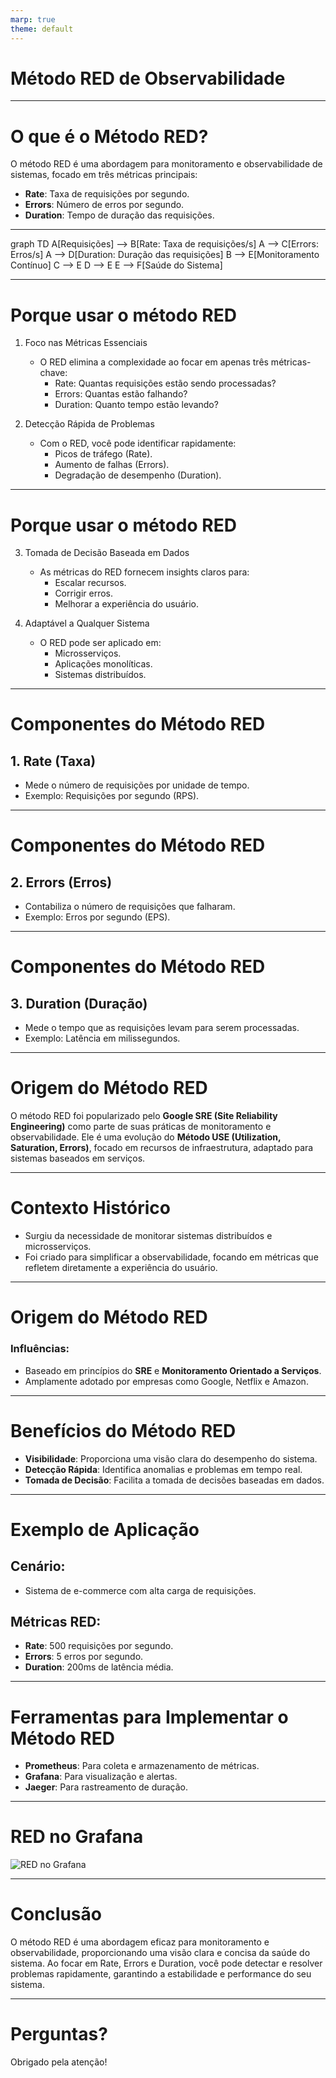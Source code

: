 ```yaml
---
marp: true
theme: default
---
```



# Método RED de Observabilidade

---

# O que é o Método RED?

O método RED é uma abordagem para monitoramento e observabilidade de sistemas, focado em três métricas principais:

- **Rate**: Taxa de requisições por segundo.
- **Errors**: Número de erros por segundo.
- **Duration**: Tempo de duração das requisições.

---

<script type="module">
  import mermaid from 'https://cdn.jsdelivr.net/npm/mermaid@10/dist/mermaid.esm.min.mjs';
  mermaid.initialize({ startOnLoad: true });
</script>

<div class="mermaid">
graph TD
    A[Requisições] --> B[Rate: Taxa de requisições/s]
    A --> C[Errors: Erros/s]
    A --> D[Duration: Duração das requisições]
    B --> E[Monitoramento Contínuo]
    C --> E
    D --> E
    E --> F[Saúde do Sistema]
</div>

---

# Porque usar o método RED

1. Foco nas Métricas Essenciais
    - O RED elimina a complexidade ao focar em apenas três métricas-chave:
        - Rate: Quantas requisições estão sendo processadas?
        - Errors: Quantas estão falhando?
        - Duration: Quanto tempo estão levando?

2. Detecção Rápida de Problemas
    - Com o RED, você pode identificar rapidamente:
        - Picos de tráfego (Rate).
        - Aumento de falhas (Errors).
        - Degradação de desempenho (Duration).
---

# Porque usar o método RED

3. Tomada de Decisão Baseada em Dados
    - As métricas do RED fornecem insights claros para:
        - Escalar recursos.
        - Corrigir erros.
        - Melhorar a experiência do usuário.

4. Adaptável a Qualquer Sistema
    - O RED pode ser aplicado em:
        - Microsserviços.
        - Aplicações monolíticas.
        - Sistemas distribuídos.

---

# Componentes do Método RED

## 1. Rate (Taxa)
- Mede o número de requisições por unidade de tempo.
- Exemplo: Requisições por segundo (RPS).

---
# Componentes do Método RED

## 2. Errors (Erros)
- Contabiliza o número de requisições que falharam.
- Exemplo: Erros por segundo (EPS).

---
# Componentes do Método RED

## 3. Duration (Duração)
- Mede o tempo que as requisições levam para serem processadas.
- Exemplo: Latência em milissegundos.

---
# Origem do Método RED

O método RED foi popularizado pelo **Google SRE (Site Reliability Engineering)** como parte de suas práticas de monitoramento e observabilidade. Ele é uma evolução do **Método USE (Utilization, Saturation, Errors)**, focado em recursos de infraestrutura, adaptado para sistemas baseados em serviços.

---

# Contexto Histórico

- Surgiu da necessidade de monitorar sistemas distribuídos e microsserviços.
- Foi criado para simplificar a observabilidade, focando em métricas que refletem diretamente a experiência do usuário.


---

# Origem do Método RED

### Influências:
- Baseado em princípios do **SRE** e **Monitoramento Orientado a Serviços**.
- Amplamente adotado por empresas como Google, Netflix e Amazon.

---

# Benefícios do Método RED

- **Visibilidade**: Proporciona uma visão clara do desempenho do sistema.
- **Detecção Rápida**: Identifica anomalias e problemas em tempo real.
- **Tomada de Decisão**: Facilita a tomada de decisões baseadas em dados.

---

# Exemplo de Aplicação

## Cenário:
- Sistema de e-commerce com alta carga de requisições.

## Métricas RED:
- **Rate**: 500 requisições por segundo.
- **Errors**: 5 erros por segundo.
- **Duration**: 200ms de latência média.

---

# Ferramentas para Implementar o Método RED

- **Prometheus**: Para coleta e armazenamento de métricas.
- **Grafana**: Para visualização e alertas.
- **Jaeger**: Para rastreamento de duração.

---

# RED no Grafana

![RED no Grafana](https://www.percona.com/blog/wp-content/uploads/2020/06/4.png)

---

# Conclusão

O método RED é uma abordagem eficaz para monitoramento e observabilidade, proporcionando uma visão clara e concisa da saúde do sistema. Ao focar em Rate, Errors e Duration, você pode detectar e resolver problemas rapidamente, garantindo a estabilidade e performance do seu sistema.

---

# Perguntas?

Obrigado pela atenção!